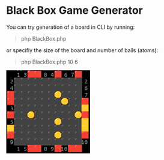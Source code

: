 # Black Box Game Generator

You can try generation of a board in CLI by running:
> php BlackBox.php

or specifiy the size of the board and number of balls (atoms):
> php BlackBox.php 10 6

![Black Box 8x8 and 6 balls example](example-8-6.png)
